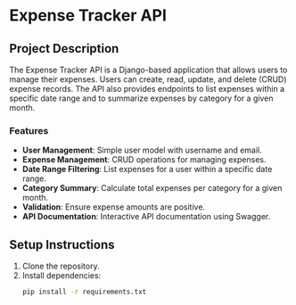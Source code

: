 # Expense Tracker API

## Project Description

The Expense Tracker API is a Django-based application that allows users to manage their expenses. Users can create, read, update, and delete (CRUD) expense records. The API also provides endpoints to list expenses within a specific date range and to summarize expenses by category for a given month.

### Features

- **User Management**: Simple user model with username and email.
- **Expense Management**: CRUD operations for managing expenses.
- **Date Range Filtering**: List expenses for a user within a specific date range.
- **Category Summary**: Calculate total expenses per category for a given month.
- **Validation**: Ensure expense amounts are positive.
- **API Documentation**: Interactive API documentation using Swagger.

## Setup Instructions

1. Clone the repository.
2. Install dependencies:
   ```bash
   pip install -r requirements.txt